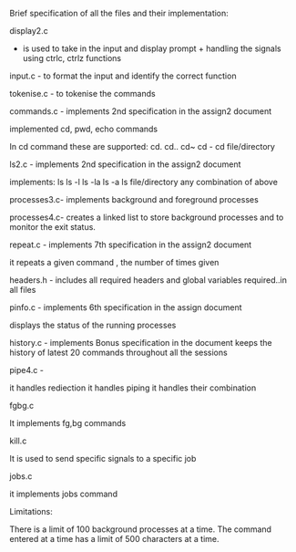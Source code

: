 
Brief specification of all the files and their implementation:

display2.c 

- is used to take in the input and display prompt + handling the signals using ctrlc, ctrlz functions

input.c - to format the input and identify the correct function

tokenise.c - to tokenise the commands 

commands.c - implements 2nd specification in the assign2 document 

implemented cd, pwd, echo commands

In cd command these are supported:
cd.
cd..
cd~
cd -
cd file/directory

ls2.c - implements 2nd specification in the assign2 document

implements:
ls 
ls -l
ls -la
ls -a
ls file/directory
any combination of above 


processes3.c- implements background and foreground processes

processes4.c- creates a linked list to store background processes and to monitor the exit status.

repeat.c - implements 7th specification in the assign2 document 

it repeats a given command , the number of times given

headers.h - includes all required headers and global variables required..in all files

pinfo.c - implements 6th specification in the assign document 

displays the status of the running processes

history.c - implements Bonus specification in the document 
keeps the history of latest 20 commands throughout all the sessions

pipe4.c -

it handles rediection
it handles piping
it handles their combination

fgbg.c

It implements fg,bg commands

kill.c

It is used to send specific signals to a specific job

jobs.c

it implements jobs command

Limitations:

There is a limit of 100 background processes at a time.
The command entered at a time has a limit of 500 characters at a time.